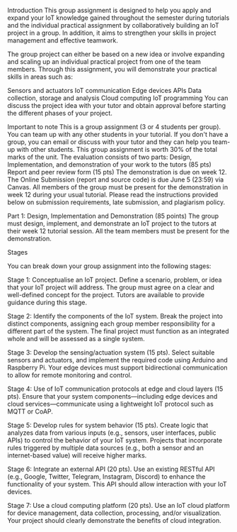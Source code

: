 Introduction
This group assignment is designed to help you apply and expand your IoT knowledge gained throughout the semester during tutorials and the individual practical assignment by collaboratively building an IoT project in a group. In addition, it aims to strengthen your skills in project management and effective teamwork.

The group project can either be based on a new idea or involve expanding and scaling up an individual practical project from one of the team members. Through this assignment, you will demonstrate your practical skills in areas such as:

Sensors and actuators
IoT communication
Edge devices
APIs
Data collection, storage and analysis
Cloud computing
IoT programming
You can discuss the project idea with your tutor and obtain approval before starting the different phases of your project.

Important to note
This is a group assignment (3 or 4 students per group).
You can team up with any other students in your tutorial. If you don't have a group, you can email or discuss with your tutor and they can help you team-up with other students.
This group assignment is worth 30% of the total marks of the unit.
The evaluation consists of two parts:
Design, Implementation, and demonstration of your work to the tutors (85 pts)
Report and peer review form (15 pts)
The demonstration is due on week 12. The Online Submission (report and source code) is due June 5 (23:59) via Canvas.
All members of the group must be present for the demonstration in week 12 during your usual tutorial. 
Please read the instructions provided below on submission requirements, late submission, and plagiarism policy.
 

Part 1: Design, Implementation and Demonstration (85 points)
The group must design, implement, and demonstrate an IoT project to the tutors at their week 12 tutorial session. All the team members must be present for the demonstration.

Stages
 

You can break down your group assignment into the following stages:

Stage 1: Conceptualise an IoT project.
Define a scenario, problem, or idea that your IoT project will address. The group must agree on a clear and well-defined concept for the project. Tutors are available to provide guidance during this stage.

Stage 2: Identify the components of the IoT system.
Break the project into distinct components, assigning each group member responsibility for a different part of the system. The final project must function as an integrated whole and will be assessed as a single system.

Stage 3: Develop the sensing/actuation system (15 pts).
Select suitable sensors and actuators, and implement the required code using Arduino and Raspberry Pi. Your edge devices must support bidirectional communication to allow for remote monitoring and control.

Stage 4: Use of IoT communication protocols at edge and cloud layers (15 pts).
Ensure that your system components—including edge devices and cloud services—communicate using a lightweight IoT protocol such as MQTT or CoAP.

Stage 5: Develop rules for system behavior (15 pts).
Create logic that analyzes data from various inputs (e.g., sensors, user interfaces, public APIs) to control the behavior of your IoT system. Projects that incorporate rules triggered by multiple data sources (e.g., both a sensor and an internet-based value) will receive higher marks.

Stage 6: Integrate an external API (20 pts).
Use an existing RESTful API (e.g., Google, Twitter, Telegram, Instagram, Discord) to enhance the functionality of your system. This API should allow interaction with your IoT devices.

Stage 7: Use a cloud computing platform (20 pts).
Use an IoT cloud platform for device management, data collection, processing, and/or visualization. Your project should clearly demonstrate the benefits of cloud integration.

 

